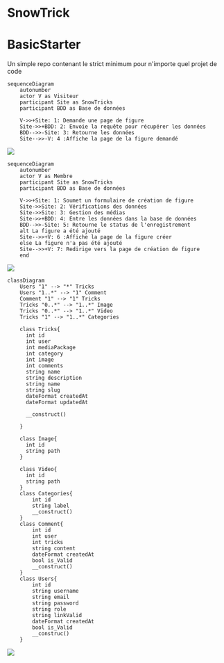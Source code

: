 # SnowTrick
# BasicStarter

Un simple repo contenant le strict minimum pour n'importe quel projet de code

```mermaid
sequenceDiagram
    autonumber
    actor V as Visiteur
    participant Site as SnowTricks
    participant BDD as Base de données

    V->>+Site: 1: Demande une page de figure
    Site->>+BDD: 2: Envoie la requête pour récupérer les données
    BDD-->>-Site: 3: Retourne les données
    Site-->>-V: 4 :Affiche la page de la figure demandé

```

[![](https://mermaid.ink/img/pako:eNplkT1uwzAMha9CaG089GfSEKCBO2apC09eCJlOhMSSS0ktiiAHcq_hi5WKEMBABQ36-d57lHhRxvektAr0mcgZqi0eGMfOgQw00TO0gAFaG2ykxOViQo7W2AldhEbOM9E4__3B1pzCf2ZX1xnZYSDoZXrnlpkELGhbbbcP2UfDo4aaRnRCJUdicrgpBntITIXOYBaIqYYnDW_uy1uCMwLLI5ZfKWfyiYGX2aRpmZkYzhRWqdlF1JW4VCX2WcM7RVFJ5pqFVWSmWw0voF-HwZrjLfJeoCxLjbLJ5S9zUd6H2qiReETby2df8l2n4pFG6pSWZY986lTnrsJhir75cUbpyIk2Kk09xntjlB7wHOSUeivN2Zfu3Zp4_QPimZqh)](https://mermaid.live/edit#pako:eNplkT1uwzAMha9CaG089GfSEKCBO2apC09eCJlOhMSSS0ktiiAHcq_hi5WKEMBABQ36-d57lHhRxvektAr0mcgZqi0eGMfOgQw00TO0gAFaG2ykxOViQo7W2AldhEbOM9E4__3B1pzCf2ZX1xnZYSDoZXrnlpkELGhbbbcP2UfDo4aaRnRCJUdicrgpBntITIXOYBaIqYYnDW_uy1uCMwLLI5ZfKWfyiYGX2aRpmZkYzhRWqdlF1JW4VCX2WcM7RVFJ5pqFVWSmWw0voF-HwZrjLfJeoCxLjbLJ5S9zUd6H2qiReETby2df8l2n4pFG6pSWZY986lTnrsJhir75cUbpyIk2Kk09xntjlB7wHOSUeivN2Zfu3Zp4_QPimZqh)

```mermaid
sequenceDiagram
    autonumber
    actor V as Membre
    participant Site as SnowTricks
    participant BDD as Base de données

    V->>+Site: 1: Soumet un formulaire de création de figure
    Site->>Site: 2: Vérifications des données
    Site->>Site: 3: Gestion des médias
    Site->>+BDD: 4: Entre les données dans la base de données
    BDD-->>-Site: 5: Retourne le status de l'enregistrement
    alt La figure a été ajouté
    Site-->>+V: 6 :Affiche la page de la figure créer
    else La figure n'a pas été ajouté
    Site-->>+V: 7: Redirige vers la page de création de figure
    end
```

[![](https://mermaid.ink/img/pako:eNqFks9OwzAMxl_FymUHtgP_pRwmgYa4wIWhnXrxWncLNMlwEhCa9kB9jr4YzrrBxISoKqVpPv_82fFalb4ipVWgt0SupInBBaMtHMiDKXqX7Jx4ty-jZ5gBBngkO2fqf6-QoynNCl2EqYmUz6fOfzyzKV_DseZ2MsmSWwwElbzeua4lEfbS2Wg8PskcDacapj5ZipAc1J5tatDwNqrkrsVovMub2izS3k2OFEIPONMw61o2tSm34iDqcJDxKOBcwz2FHTeAsbj4pTsR-xouNNy5KFaaAx5UKBkahPlRaRkggSMBjPpMlxqeKPrELkMgRIwp24NmQI5pYYLgLUm_ds1vIjzgrlRA6NrYtYAvPsl64DBbnGm4An1TS9lLyoZWUsaW_Q3I_dvfKzVi94ftBjkg_JPgOvuvDBshvxOHwzR_Xg65Ki-ghsoSWzSVzN46nxUqLqXcQmn5rJBfC1W4jejyEE4_Xal05ERDlVYVxv2cKl2jmB8qcSKz-dgP83amN1-WWfpY)](https://mermaid.live/edit#pako:eNqFks9OwzAMxl_FymUHtgP_pRwmgYa4wIWhnXrxWncLNMlwEhCa9kB9jr4YzrrBxISoKqVpPv_82fFalb4ipVWgt0SupInBBaMtHMiDKXqX7Jx4ty-jZ5gBBngkO2fqf6-QoynNCl2EqYmUz6fOfzyzKV_DseZ2MsmSWwwElbzeua4lEfbS2Wg8PskcDacapj5ZipAc1J5tatDwNqrkrsVovMub2izS3k2OFEIPONMw61o2tSm34iDqcJDxKOBcwz2FHTeAsbj4pTsR-xouNNy5KFaaAx5UKBkahPlRaRkggSMBjPpMlxqeKPrELkMgRIwp24NmQI5pYYLgLUm_ds1vIjzgrlRA6NrYtYAvPsl64DBbnGm4An1TS9lLyoZWUsaW_Q3I_dvfKzVi94ftBjkg_JPgOvuvDBshvxOHwzR_Xg65Ki-ghsoSWzSVzN46nxUqLqXcQmn5rJBfC1W4jejyEE4_Xal05ERDlVYVxv2cKl2jmB8qcSKz-dgP83amN1-WWfpY)

```mermaid
classDiagram
    Users "1" --> "*" Tricks
    Users "1..*" --> "1" Comment
    Comment "1" --> "1" Tricks
    Tricks "0..*" --> "1..*" Image
    Tricks "0..*" --> "1..*" Video
    Tricks "1" --> "1..*" Categories

    class Tricks{
      int id
      int user
      int mediaPackage
      int category
      int image
      int comments
      string name
      string description
      string name
      string slug
      dateFormat createdAt
      dateFormat updatedAt

      __construct()

    }

    class Image{
      int id
      string path
    }

    class Video{
      int id
      string path
    }
    class Categories{
        int id
        string label
        __construct()
    }
    class Comment{
        int id
        int user
        int tricks
        string content
        dateFormat createdAt
        bool is_Valid
        __construct()
    }
    class Users{
        int id
        string username
        string email
        string password
        string role
        string linkValid
        dateFormat createdAt
        bool is_Valid
        __construc()
    }

```

[![](https://mermaid.ink/img/pako:eNqlVF1rwyAU_Svi01a60r7mYTA6BnsoDLb1KVCsulTqR1CzUUr_-25ikpqPLbAVSvR4PPfcq9czpoZxnGAqiXOPgmSWqFQj-L07bh1K8SrF6O7uHkYzGL1ZQY-ux1gsZi2ppK-NUlz7wKonHaVVTymMB5RnRTLeYywXiy5pw5kgOaHHITciBotr4nlmrOB13CpAENUtdxm4Q92tYNwEsQl24Fc1rd2cA4SQgFIIFs8KKGM8V6XUSxw44DSYP3WUVJ8Uqu0azHkrdIY0UbwHMe6oFbkXRk-TnSyyBmLg48lYRSCa5TBhD35krchZd6357nbUaNAtqL-57S5e4sJVh_ND3WpbOfGHkZ3VQf1p5_WCtNv7Aq2EJHsur-hIWl3pcDK_6PYvQ0B81CdRdAjm2x6bOhaE9sZIJNxuS2Qccsp01eLTpShdx7emXeCKCDlAc5D-MnaoY40cakihjz3b_8w1SvW6XGccNzKKMh_LvsE-y_s2Qo2bswwHfzzHioNxweDRreRT7A8cSocTGDJijylO9QV4pPDm9aQpTsAzn-PQUPUbjZMPIh2gYNcbu6lf8fJz-Qan_7n5)](https://mermaid.live/edit#pako:eNqlVF1rwyAU_Svi01a60r7mYTA6BnsoDLb1KVCsulTqR1CzUUr_-25ikpqPLbAVSvR4PPfcq9czpoZxnGAqiXOPgmSWqFQj-L07bh1K8SrF6O7uHkYzGL1ZQY-ux1gsZi2ppK-NUlz7wKonHaVVTymMB5RnRTLeYywXiy5pw5kgOaHHITciBotr4nlmrOB13CpAENUtdxm4Q92tYNwEsQl24Fc1rd2cA4SQgFIIFs8KKGM8V6XUSxw44DSYP3WUVJ8Uqu0azHkrdIY0UbwHMe6oFbkXRk-TnSyyBmLg48lYRSCa5TBhD35krchZd6357nbUaNAtqL-57S5e4sJVh_ND3WpbOfGHkZ3VQf1p5_WCtNv7Aq2EJHsur-hIWl3pcDK_6PYvQ0B81CdRdAjm2x6bOhaE9sZIJNxuS2Qccsp01eLTpShdx7emXeCKCDlAc5D-MnaoY40cakihjz3b_8w1SvW6XGccNzKKMh_LvsE-y_s2Qo2bswwHfzzHioNxweDRreRT7A8cSocTGDJijylO9QV4pPDm9aQpTsAzn-PQUPUbjZMPIh2gYNcbu6lf8fJz-Qan_7n5)
